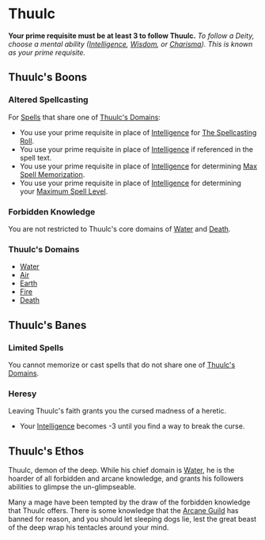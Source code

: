 # Thuulc
**Your prime requisite must be at least 3 to follow Thuulc.**
*To follow a Deity, choose a mental ability ([Intelligence](../../../Player%20Characters/Chosen%20Statistics/Intelligence.md), [Wisdom](../../../Player%20Characters/Chosen%20Statistics/Wisdom.md), or [Charisma](../../../Player%20Characters/Chosen%20Statistics/Charisma.md)). This is known as your prime requisite.*
## Thuulc's Boons
### Altered Spellcasting
For [Spells](../../Spells.md) that share one of [Thuulc's Domains](#Thuulc's%20Domains):
- You use your prime requisite in place of [Intelligence](../../../../Player%20Characters/Chosen%20Statistics/Intelligence.md) for [The Spellcasting Roll](../../Spellcasting.md#The%20Spellcasting%20Roll).
- You use your prime requisite in place of [Intelligence](../../../../Player%20Characters/Chosen%20Statistics/Intelligence.md) if referenced in the spell text.
- You use your prime requisite in place of [Intelligence](../../../../Player%20Characters/Chosen%20Statistics/Intelligence.md) for determining [Max Spell Memorization](../../Spell%20Memorization.md).
- You use your prime requisite in place of [Intelligence](../../../../Player%20Characters/Chosen%20Statistics/Intelligence.md) for determining your [Maximum Spell Level](../../Spell%20Level.md#Max%20Spell%20Level).
### Forbidden Knowledge
You are not restricted to Thuulc's core domains of [Water](../../Spell%20Domains/Water.md) and [Death](../../Spell%20Domains/Death.md).
### Thuulc's Domains
- [Water](../../Spell%20Domains/Water.md)
- [Air](../../Spell%20Domains/Air.md)
- [Earth](../../Spell%20Domains/Earth.md)
- [Fire](../../Spell%20Domains/Fire.md)
- [Death](../../Spell%20Domains/Death.md)
## Thuulc's Banes
### Limited Spells
You cannot memorize or cast spells that do not share one of [Thuulc's Domains](#Thuulc's%20Domains).
### Heresy
Leaving Thuulc's faith grants you the cursed madness of a heretic.
- Your [Intelligence](../../../../Player%20Characters/Chosen%20Statistics/Intelligence.md) becomes -3 until you find a way to break the curse.
## Thuulc's Ethos
Thuulc, demon of the deep. While his chief domain is [Water](../../Spell%20Domains/Water.md), he is the hoarder of all forbidden and arcane knowledge, and grants his followers abilities to glimpse the un-glimpseable.

Many a mage have been tempted by the draw of the forbidden knowledge that Thuulc offers. There is some knowledge that the [Arcane Guild](../../../../Economy/Detailed%20Prices/Relevant%20Prices/Arcane%20Guild.md) has banned for reason, and you should let sleeping dogs lie, lest the great beast of the deep wrap his tentacles around your mind.